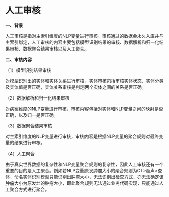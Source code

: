 # 人工审核

**一、背景**  &#x20;

&#x20;   人工审核是指对主索引维度的NLP变量进行审核。审核通过的数据会永久入库并与主索引绑定，人工审核的内容主要包括模型识别结果的审核、数据解析和归一化结果审核、数据聚合结果审核以及人工聚合。

**二、审核内容**

（1）模型识别结果审核

&#x20;   对模型识别出的实体和实体关系进行审核，实体审核包括审核实体状态、实体分类及实体值是否正确，实体关系审核是判定两个实体之间的关系是否正确。

（2）数据解析和归一化结果审核

&#x20;   对病案维度的NLP变量进行审核，审核内容包括对实体和NLP变量之间的映射是否正确，以及归一是否正确。

（3）数据聚合结果审核

&#x20;   对主索引维度的NLP变量进行审核，审核内容是根据NLP变量的聚合规则对最终变量的结果进行审核。

（4）人工聚合

&#x20;   由于真实世界数据的复杂性和NLP变量聚合规则的复杂性，因此人工审核还有一个重要的目的是人工聚合。例如若NLP变量原发肿瘤大小的聚合规则为CT>超声>查体，命名实体识别模型只能识别出肿瘤大小，无法识别出检查方式，亦无法确定该肿瘤大小为原发灶的肿瘤大小，即此聚合规则无法通过业务代码实现，只能通过人工聚合方式进行聚合。
